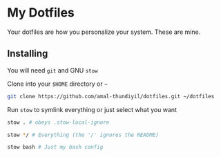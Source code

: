 # My Dotfiles
Your dotfiles are how you personalize your system. These are mine.

## Installing

You will need `git` and GNU `stow`

Clone into your `$HOME` directory or `~`

```bash
git clone https://github.com/amal-thundiyil/dotfiles.git ~/dotfiles
```

Run `stow` to symlink everything or just select what you want

```bash
stow . # obeys .stow-local-ignore
```

```bash
stow */ # Everything (the '/' ignores the README)
```

```bash
stow bash # Just my bash config
```
